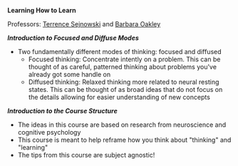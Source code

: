 **Learning How to Learn**

Professors: [Terrence Sejnowski](http://www.salk.edu/scientist/terrence-sejnowski/) and [Barbara Oakley](http://barbaraoakley.com)

***Introduction to Focused and Diffuse Modes***

* Two fundamentally different modes of thinking: focused and diffused
  * Focused thinking: Concentrate intently on a problem. This can be thought of as careful, patterned thinking about problems you've already got some handle on
  * Diffused thinking: Relaxed thinking more related to neural resting states. This can be thought of as broad ideas that do not focus on the details allowing for easier understanding of new concepts
  
***Introduction to the Course Structure***

* The ideas in this course are based on research from neuroscience and cognitive psychology
* This course is meant to help reframe how you think about "thinking" and "learning"
* The tips from this course are subject agnostic!
  

